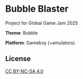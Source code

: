 # Bubble Blaster

Project for Global Game Jam 2025

**Theme**: Bubble

**Platform**: Gameboy (+emulators)

## License

[CC BY-NC-SA 4.0](https://creativecommons.org/licenses/by-nc-sa/4.0/)

